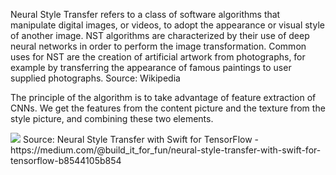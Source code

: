 Neural Style Transfer refers to a class of software algorithms that manipulate digital images, or videos, to adopt the appearance or visual style of another image. NST algorithms are characterized by their use of deep neural networks in order to perform the image transformation. Common uses for NST are the creation of artificial artwork from photographs, for example by transferring the appearance of famous paintings to user supplied photographs. 
Source: Wikipedia

The principle of the algorithm is to take advantage of feature extraction of CNNs. We get the features from the content picture and the texture from the style picture, and combining these two elements.

<img src="https://miro.medium.com/max/767/1*B5zSHvNBUP6gaoOtaIy4wg.jpeg">
Source: Neural Style Transfer with Swift for TensorFlow - https://medium.com/@build_it_for_fun/neural-style-transfer-with-swift-for-tensorflow-b8544105b854
